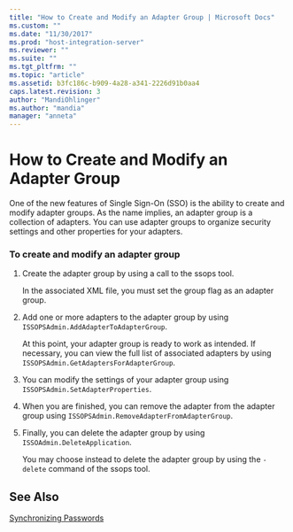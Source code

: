 ```yaml
---
title: "How to Create and Modify an Adapter Group | Microsoft Docs"
ms.custom: ""
ms.date: "11/30/2017"
ms.prod: "host-integration-server"
ms.reviewer: ""
ms.suite: ""
ms.tgt_pltfrm: ""
ms.topic: "article"
ms.assetid: b3fc186c-b909-4a28-a341-2226d91b0aa4
caps.latest.revision: 3
author: "MandiOhlinger"
ms.author: "mandia"
manager: "anneta"
---
```

# How to Create and Modify an Adapter Group
One of the new features of Single Sign-On (SSO) is the ability to create and modify adapter groups. As the name implies, an adapter group is a collection of adapters. You can use adapter groups to organize security settings and other properties for your adapters.  
  
### To create and modify an adapter group  
  
1.  Create the adapter group by using a call to the ssops tool.  
  
     In the associated XML file, you must set the group flag as an adapter group.  
  
2.  Add one or more adapters to the adapter group by using `ISSOPSAdmin.AddAdapterToAdapterGroup`.  
  
     At this point, your adapter group is ready to work as intended. If necessary, you can view the full list of associated adapters by using `ISSOPSAdmin.GetAdaptersForAdapterGroup`.  
  
3.  You can modify the settings of your adapter group using `ISSOPSAdmin.SetAdapterProperties`.  
  
4.  When you are finished, you can remove the adapter from the adapter group using `ISSOPSAdmin.RemoveAdapterFromAdapterGroup`.  
  
5.  Finally, you can delete the adapter group by using `ISSOAdmin.DeleteApplication`.  
  
     You may choose instead to delete the adapter group by using the `-delete` command of the ssops tool.  
  
## See Also  
 [Synchronizing Passwords](../esso/synchronizing-passwords.md)